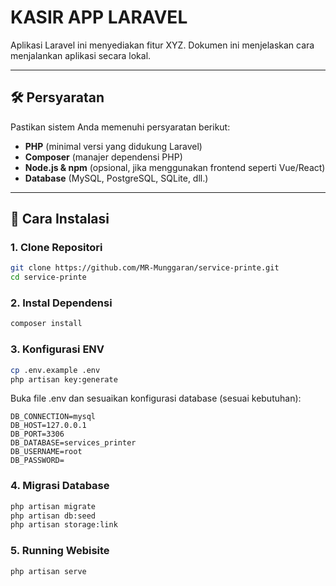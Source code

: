 # KASIR APP LARAVEL

Aplikasi Laravel ini menyediakan fitur XYZ. Dokumen ini menjelaskan cara menjalankan aplikasi secara lokal.

---

## 🛠️ Persyaratan

Pastikan sistem Anda memenuhi persyaratan berikut:
- **PHP** (minimal versi yang didukung Laravel)
- **Composer** (manajer dependensi PHP)
- **Node.js & npm** (opsional, jika menggunakan frontend seperti Vue/React)
- **Database** (MySQL, PostgreSQL, SQLite, dll.)

---

## 🚀 Cara Instalasi

### 1. Clone Repositori
```bash
git clone https://github.com/MR-Munggaran/service-printe.git
cd service-printe
```
### 2. Instal Dependensi
```bash
composer install
```
### 3. Konfigurasi ENV
```bash
cp .env.example .env
php artisan key:generate
```
Buka file .env dan sesuaikan konfigurasi database (sesuai kebutuhan):
```text
DB_CONNECTION=mysql
DB_HOST=127.0.0.1
DB_PORT=3306
DB_DATABASE=services_printer
DB_USERNAME=root
DB_PASSWORD=
```
### 4. Migrasi Database
```bash
php artisan migrate
php artisan db:seed
php artisan storage:link
```

### 5. Running Webisite
```bash
php artisan serve
```
